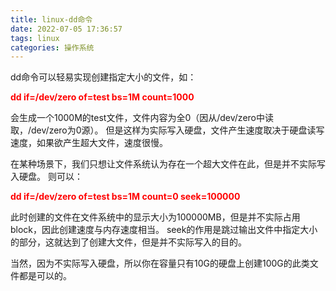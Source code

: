 ```yaml
---
title: linux-dd命令
date: 2022-07-05 17:36:57
tags: linux
categories: 操作系统
---
```


dd命令可以轻易实现创建指定大小的文件，如：

**<font color="red">dd if=/dev/zero of=test bs=1M count=1000</font>**

会生成一个1000M的test文件，文件内容为全0（因从/dev/zero中读取，/dev/zero为0源）。
但是这样为实际写入硬盘，文件产生速度取决于硬盘读写速度，如果欲产生超大文件，速度很慢。

在某种场景下，我们只想让文件系统认为存在一个超大文件在此，但是并不实际写入硬盘。
则可以：

**<font color="red">dd if=/dev/zero of=test bs=1M count=0 seek=100000</font>**

此时创建的文件在文件系统中的显示大小为100000MB，但是并不实际占用block，因此创建速度与内存速度相当。
seek的作用是跳过输出文件中指定大小的部分，这就达到了创建大文件，但是并不实际写入的目的。

当然，因为不实际写入硬盘，所以你在容量只有10G的硬盘上创建100G的此类文件都是可以的。
